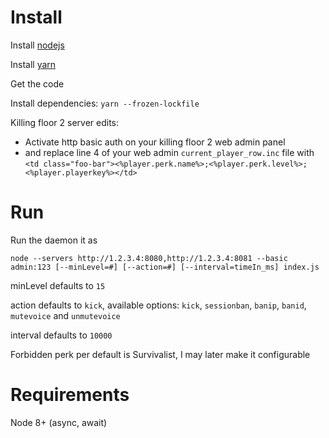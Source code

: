 # Install

Install [nodejs](https://nodejs.org)

Install [yarn](https://yarnpkg.com)

Get the code

Install dependencies: `yarn --frozen-lockfile`

Killing floor 2 server edits:
  - Activate http basic auth on your killing floor 2 web admin panel
  - and replace line 4 of your web admin `current_player_row.inc` file with `<td class="foo-bar"><%player.perk.name%>;<%player.perk.level%>;<%player.playerkey%></td>`


# Run
Run the daemon it as

`node --servers http://1.2.3.4:8080,http://1.2.3.4:8081 --basic admin:123 [--minLevel=#] [--action=#] [--interval=timeIn_ms] index.js`

minLevel defaults to `15`

action defaults to `kick`, available options: `kick`, `sessionban`, `banip`, `banid`, `mutevoice` and `unmutevoice`

interval defaults to `10000`

Forbidden perk per default is Survivalist, I may later make it configurable

# Requirements

Node 8+ (async, await)